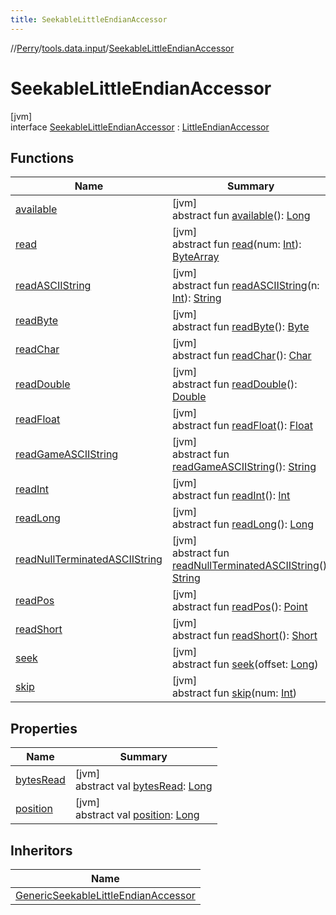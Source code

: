```yaml
---
title: SeekableLittleEndianAccessor
---
```

//[Perry](../../../index.html)/[tools.data.input](../index.html)/[SeekableLittleEndianAccessor](index.html)



# SeekableLittleEndianAccessor



[jvm]\
interface [SeekableLittleEndianAccessor](index.html) : [LittleEndianAccessor](../-little-endian-accessor/index.html)



## Functions


| Name | Summary |
|---|---|
| [available](../-little-endian-accessor/available.html) | [jvm]<br>abstract fun [available](../-little-endian-accessor/available.html)(): [Long](https://kotlinlang.org/api/latest/jvm/stdlib/kotlin/-long/index.html) |
| [read](../-little-endian-accessor/read.html) | [jvm]<br>abstract fun [read](../-little-endian-accessor/read.html)(num: [Int](https://kotlinlang.org/api/latest/jvm/stdlib/kotlin/-int/index.html)): [ByteArray](https://kotlinlang.org/api/latest/jvm/stdlib/kotlin/-byte-array/index.html) |
| [readASCIIString](../-little-endian-accessor/read-a-s-c-i-i-string.html) | [jvm]<br>abstract fun [readASCIIString](../-little-endian-accessor/read-a-s-c-i-i-string.html)(n: [Int](https://kotlinlang.org/api/latest/jvm/stdlib/kotlin/-int/index.html)): [String](https://kotlinlang.org/api/latest/jvm/stdlib/kotlin/-string/index.html) |
| [readByte](../-little-endian-accessor/read-byte.html) | [jvm]<br>abstract fun [readByte](../-little-endian-accessor/read-byte.html)(): [Byte](https://kotlinlang.org/api/latest/jvm/stdlib/kotlin/-byte/index.html) |
| [readChar](../-little-endian-accessor/read-char.html) | [jvm]<br>abstract fun [readChar](../-little-endian-accessor/read-char.html)(): [Char](https://kotlinlang.org/api/latest/jvm/stdlib/kotlin/-char/index.html) |
| [readDouble](../-little-endian-accessor/read-double.html) | [jvm]<br>abstract fun [readDouble](../-little-endian-accessor/read-double.html)(): [Double](https://kotlinlang.org/api/latest/jvm/stdlib/kotlin/-double/index.html) |
| [readFloat](../-little-endian-accessor/read-float.html) | [jvm]<br>abstract fun [readFloat](../-little-endian-accessor/read-float.html)(): [Float](https://kotlinlang.org/api/latest/jvm/stdlib/kotlin/-float/index.html) |
| [readGameASCIIString](../-little-endian-accessor/read-game-a-s-c-i-i-string.html) | [jvm]<br>abstract fun [readGameASCIIString](../-little-endian-accessor/read-game-a-s-c-i-i-string.html)(): [String](https://kotlinlang.org/api/latest/jvm/stdlib/kotlin/-string/index.html) |
| [readInt](../-little-endian-accessor/read-int.html) | [jvm]<br>abstract fun [readInt](../-little-endian-accessor/read-int.html)(): [Int](https://kotlinlang.org/api/latest/jvm/stdlib/kotlin/-int/index.html) |
| [readLong](../-little-endian-accessor/read-long.html) | [jvm]<br>abstract fun [readLong](../-little-endian-accessor/read-long.html)(): [Long](https://kotlinlang.org/api/latest/jvm/stdlib/kotlin/-long/index.html) |
| [readNullTerminatedASCIIString](../-little-endian-accessor/read-null-terminated-a-s-c-i-i-string.html) | [jvm]<br>abstract fun [readNullTerminatedASCIIString](../-little-endian-accessor/read-null-terminated-a-s-c-i-i-string.html)(): [String](https://kotlinlang.org/api/latest/jvm/stdlib/kotlin/-string/index.html) |
| [readPos](../-little-endian-accessor/read-pos.html) | [jvm]<br>abstract fun [readPos](../-little-endian-accessor/read-pos.html)(): [Point](https://docs.oracle.com/javase/8/docs/api/java/awt/Point.html) |
| [readShort](../-little-endian-accessor/read-short.html) | [jvm]<br>abstract fun [readShort](../-little-endian-accessor/read-short.html)(): [Short](https://kotlinlang.org/api/latest/jvm/stdlib/kotlin/-short/index.html) |
| [seek](seek.html) | [jvm]<br>abstract fun [seek](seek.html)(offset: [Long](https://kotlinlang.org/api/latest/jvm/stdlib/kotlin/-long/index.html)) |
| [skip](../-little-endian-accessor/skip.html) | [jvm]<br>abstract fun [skip](../-little-endian-accessor/skip.html)(num: [Int](https://kotlinlang.org/api/latest/jvm/stdlib/kotlin/-int/index.html)) |


## Properties


| Name | Summary |
|---|---|
| [bytesRead](../-little-endian-accessor/bytes-read.html) | [jvm]<br>abstract val [bytesRead](../-little-endian-accessor/bytes-read.html): [Long](https://kotlinlang.org/api/latest/jvm/stdlib/kotlin/-long/index.html) |
| [position](position.html) | [jvm]<br>abstract val [position](position.html): [Long](https://kotlinlang.org/api/latest/jvm/stdlib/kotlin/-long/index.html) |


## Inheritors


| Name |
|---|
| [GenericSeekableLittleEndianAccessor](../-generic-seekable-little-endian-accessor/index.html) |

